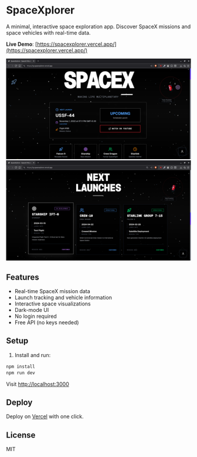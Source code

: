 # SpaceXplorer

A minimal, interactive space exploration app. Discover SpaceX missions and space vehicles with real-time data.

**Live Demo**: [https://spacexplorer.vercel.app/](https://spacexplorer.vercel.app/)

![Homepage](img/img1.png)
![Space Missions](img/img2.png)

## Features

- Real-time SpaceX mission data
- Launch tracking and vehicle information
- Interactive space visualizations
- Dark-mode UI
- No login required
- Free API (no keys needed)

## Setup

1. Install and run:

```bash
npm install
npm run dev
```

Visit [http://localhost:3000](http://localhost:3000)

## Deploy

Deploy on [Vercel](https://vercel.com/) with one click.

## License

MIT
